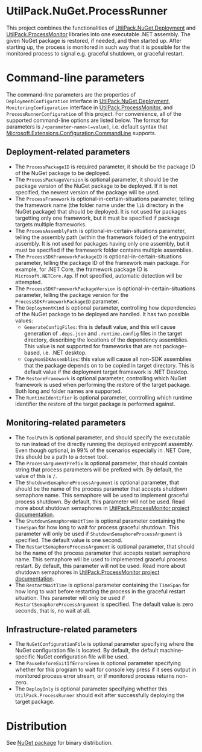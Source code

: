 # UtilPack.NuGet.ProcessRunner

This project combines the functionalities of [UtilPack.NuGet.Deployment](../UtilPack.NuGet.Deployment) and [UtilPack.ProcessMonitor](../UtilPack.ProcessMonitor) libraries into one executable .NET assembly.
The given NuGet package is restored, if needed, and then started up.
After starting up, the process is monitored in such way that it is possible for the monitored process to signal e.g. graceful shutdown, or graceful restart.

# Command-line parameters
The command-line parameters are the properties of `DeploymentConfiguration` interface in [UtilPack.NuGet.Deployment](../UtilPack.NuGet.Deployment), `MonitoringConfiguration` interface in [UtilPack.ProcessMonitor](../UtilPack.ProcessMonitor), and `ProcessRunnerConfiguration` of this project.
For convenience, all of the supported command-line options are listed below.
The format for parameters is `/<parameter-name>[=value]`, i.e. default syntax that [Microsoft.Extensions.Configuration.CommandLine](https://www.nuget.org/packages/Microsoft.Extensions.Configuration.CommandLine/) supports.
## Deployment-related parameters
* The `ProcessPackageID` is required parameter, it should be the package ID of the NuGet package to be deployed.
* The `ProcessPackageVersion` is optional parameter, it should be the package version of the NuGet package to be deployed. If it is not specified, the newest version of the package will be used.
* The `ProcessFramework` is optional-in-certain-situations parameter, telling the framework name (the folder name under the `lib` directory in the NuGet package) that should be deployed. It is not used for packages targetting only one framework, but it must be specified if package targets multiple frameworks.
* The `ProcessAssemblyPath` is optional-in-certain-situations parameter, telling the assembly path (within the framework folder) of the entrypoint assembly. It is not used for packages having only one assembly, but it must be specified if the framework folder contains multiple assemblies.
* The `ProcessSDKFrameworkPackageID` is optional-in-certain-situations parameter, telling the package ID of the framework main package. For example, for .NET Core, the framework package ID is `Microsoft.NETCore.App`. If not specified, automatic detection will be attempted.
* The `ProcessSDKFrameworkPackageVersion` is optional-in-certain-situations parameter, telling the package version for the `ProcessSDKFrameworkPackageID` parameter.
* The `DeploymentKind` is optional parameter, controlling how dependencies of the NuGet package to be deployed are handled. It has two possible values:
    * `GenerateConfigFiles`: this is default value, and this will cause generation of `.deps.json` and `.runtime.config` files in the target directory, describing the locations of the dependency assemblies. This value is not supported for frameworks that are not package-based, i.e. .NET desktop.
    * `CopyNonSDKAssemblies`: this value will cause all non-SDK assemblies that the package depends on to be copied in target directory. This is default value if the deployment target framework is .NET Desktop.
* The `RestoreFramework` is optional parameter, controlling which NuGet framework is used when performing the restore of the target package. Both long and folder names are supported.
* The `RuntimeIdentifier` is optional parameter, controlling which runtime identifier the restore of the target package is performed against.
## Monitoring-related parameters
* The `ToolPath` is optional parameter, and should specify the executable to run instead of the directly running the deployed entrypoint assembly. Even though optional, in 99% of the scenarios especially in .NET Core, this should be a path to a `dotnet` tool.
* The `ProcessArgumentPrefix` is optional parameter, that should contain string that process parameters will be prefixed with. By default, the value of this is `/`.
* The `ShutdownSemaphoreProcessArgument` is optional parameter, that should be the name of the process parameter that accepts shutdown semaphore name. This semaphore will be used to implement graceful process shutdown. By default, this parameter will not be used. Read more about shutdown semaphores in [UtilPack.ProcessMonitor project documentation](../UtilPack.ProcessMonitor).
* The `ShutdownSemaphoreWaitTime` is optional parameter containing the `TimeSpan` for how long to wait for process graceful shutdown. This parameter will only be used if `ShutdownSemaphoreProcessArgument` is specified. The default value is one second.
* The `RestartSemaphoreProcessArgument` is optional parameter, that should be the name of the process parameter that accepts restart semaphore name. This semaphore will be used to implemented graceful process restart. By default, this parameter will not be used. Read more about shutdown semaphores in [UtilPack.ProcessMonitor project documentation](../UtilPack.ProcessMonitor).
* The `RestartWaitTime` is optional parameter containing the `TimeSpan` for how long to wait before restarting the process in the graceful restart situation. This parameter will only be used if `RestartSemaphoreProcessArgument` is specified. The default value is zero seconds, that is, no wait at all.
## Infrastructure-related parameters
* The `NuGetConfigurationFile` is optional parameter specifying where the NuGet configuration file is located. By default, the default machine-specific NuGet configuration file will be used.
* The `PauseBeforeExitIfErrorsSeen` is optional parameter specifying whether for this program to wait for console key press if it sees output in monitored process error stream, or if monitored process returns non-zero.
* The `DeployOnly` is optional parameter specifying whether this `UtilPack.ProcessRunner` should exit after successfully deploying the target package.

# Distribution
See [NuGet package](http://www.nuget.org/packages/UtilPack.NuGet.ProcessRunner) for binary distribution.